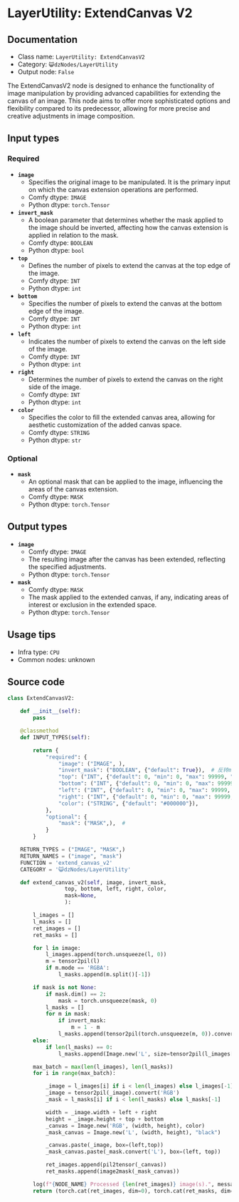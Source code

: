 # LayerUtility: ExtendCanvas V2
## Documentation
- Class name: `LayerUtility: ExtendCanvasV2`
- Category: `😺dzNodes/LayerUtility`
- Output node: `False`

The ExtendCanvasV2 node is designed to enhance the functionality of image manipulation by providing advanced capabilities for extending the canvas of an image. This node aims to offer more sophisticated options and flexibility compared to its predecessor, allowing for more precise and creative adjustments in image composition.
## Input types
### Required
- **`image`**
    - Specifies the original image to be manipulated. It is the primary input on which the canvas extension operations are performed.
    - Comfy dtype: `IMAGE`
    - Python dtype: `torch.Tensor`
- **`invert_mask`**
    - A boolean parameter that determines whether the mask applied to the image should be inverted, affecting how the canvas extension is applied in relation to the mask.
    - Comfy dtype: `BOOLEAN`
    - Python dtype: `bool`
- **`top`**
    - Defines the number of pixels to extend the canvas at the top edge of the image.
    - Comfy dtype: `INT`
    - Python dtype: `int`
- **`bottom`**
    - Specifies the number of pixels to extend the canvas at the bottom edge of the image.
    - Comfy dtype: `INT`
    - Python dtype: `int`
- **`left`**
    - Indicates the number of pixels to extend the canvas on the left side of the image.
    - Comfy dtype: `INT`
    - Python dtype: `int`
- **`right`**
    - Determines the number of pixels to extend the canvas on the right side of the image.
    - Comfy dtype: `INT`
    - Python dtype: `int`
- **`color`**
    - Specifies the color to fill the extended canvas area, allowing for aesthetic customization of the added canvas space.
    - Comfy dtype: `STRING`
    - Python dtype: `str`
### Optional
- **`mask`**
    - An optional mask that can be applied to the image, influencing the areas of the canvas extension.
    - Comfy dtype: `MASK`
    - Python dtype: `torch.Tensor`
## Output types
- **`image`**
    - Comfy dtype: `IMAGE`
    - The resulting image after the canvas has been extended, reflecting the specified adjustments.
    - Python dtype: `torch.Tensor`
- **`mask`**
    - Comfy dtype: `MASK`
    - The mask applied to the extended canvas, if any, indicating areas of interest or exclusion in the extended space.
    - Python dtype: `torch.Tensor`
## Usage tips
- Infra type: `CPU`
- Common nodes: unknown


## Source code
```python
class ExtendCanvasV2:

    def __init__(self):
        pass

    @classmethod
    def INPUT_TYPES(self):

        return {
            "required": {
                "image": ("IMAGE", ),
                "invert_mask": ("BOOLEAN", {"default": True}),  # 反转mask
                "top": ("INT", {"default": 0, "min": 0, "max": 99999, "step": 1}),
                "bottom": ("INT", {"default": 0, "min": 0, "max": 99999, "step": 1}),
                "left": ("INT", {"default": 0, "min": 0, "max": 99999, "step": 1}),
                "right": ("INT", {"default": 0, "min": 0, "max": 99999, "step": 1}),
                "color": ("STRING", {"default": "#000000"}),
            },
            "optional": {
                "mask": ("MASK",),  #
            }
        }

    RETURN_TYPES = ("IMAGE", "MASK",)
    RETURN_NAMES = ("image", "mask")
    FUNCTION = 'extend_canvas_v2'
    CATEGORY = '😺dzNodes/LayerUtility'

    def extend_canvas_v2(self, image, invert_mask,
                  top, bottom, left, right, color,
                  mask=None,
                  ):

        l_images = []
        l_masks = []
        ret_images = []
        ret_masks = []

        for l in image:
            l_images.append(torch.unsqueeze(l, 0))
            m = tensor2pil(l)
            if m.mode == 'RGBA':
                l_masks.append(m.split()[-1])

        if mask is not None:
            if mask.dim() == 2:
                mask = torch.unsqueeze(mask, 0)
            l_masks = []
            for m in mask:
                if invert_mask:
                    m = 1 - m
                l_masks.append(tensor2pil(torch.unsqueeze(m, 0)).convert('L'))
        else:
            if len(l_masks) == 0:
                l_masks.append(Image.new('L', size=tensor2pil(l_images[0]).size, color='white'))

        max_batch = max(len(l_images), len(l_masks))
        for i in range(max_batch):

            _image = l_images[i] if i < len(l_images) else l_images[-1]
            _image = tensor2pil(_image).convert('RGB')
            _mask = l_masks[i] if i < len(l_masks) else l_masks[-1]

            width = _image.width + left + right
            height = _image.height + top + bottom
            _canvas = Image.new('RGB', (width, height), color)
            _mask_canvas = Image.new('L', (width, height), "black")

            _canvas.paste(_image, box=(left,top))
            _mask_canvas.paste(_mask.convert('L'), box=(left, top))

            ret_images.append(pil2tensor(_canvas))
            ret_masks.append(image2mask(_mask_canvas))

        log(f"{NODE_NAME} Processed {len(ret_images)} image(s).", message_type='finish')
        return (torch.cat(ret_images, dim=0), torch.cat(ret_masks, dim=0),)

```
